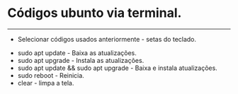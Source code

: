 # Códigos ubunto via terminal.
---
- Selecionar códigos usados anteriormente - setas do teclado.
* sudo apt update - Baixa as atualizações.
* sudo apt upgrade - Instala as atualizações.
* sudo apt update && sudo apt upgrade - Baixa e instala atualizações.
* sudo reboot - Reinicia.
* clear - limpa a tela.
